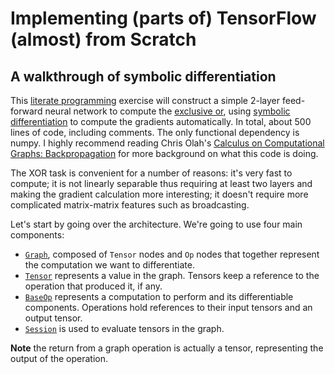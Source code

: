 # Implementing (parts of) TensorFlow (almost) from Scratch
## A walkthrough of symbolic differentiation

This [literate programming](https://en.wikipedia.org/wiki/Literate_programming) exercise will construct a simple 2-layer feed-forward neural network to compute the [exclusive or](https://en.wikipedia.org/wiki/Exclusive_or), using [symbolic differentiation](https://en.wikipedia.org/wiki/Automatic_differentiation) to compute the gradients automatically. In total, about 500 lines of code, including comments. The only functional dependency is numpy. I highly recommend reading Chris Olah's [Calculus on Computational Graphs: Backpropagation](http://colah.github.io/posts/2015-08-Backprop/) for more background on what this code is doing.

The XOR task is convenient for a number of reasons: it's very fast to compute; it is not linearly separable thus requiring at least two layers and making the gradient calculation more interesting; it doesn't require more complicated matrix-matrix features such as broadcasting.

Let's start by going over the architecture. We're going to use four main components:

  - [`Graph`](graph.py), composed of `Tensor` nodes and `Op` nodes that together represent the computation we want to differentiate.
  - [`Tensor`](tensor.py) represents a value in the graph. Tensors keep a reference to the operation that produced it, if any.
  - [`BaseOp`](ops.py) represents a computation to perform and its differentiable components. Operations hold references to their input tensors and an output tensor.
  - [`Session`](session.py) is used to evaluate tensors in the graph.

**Note** the return from a graph operation is actually a tensor, representing the output of the operation.
